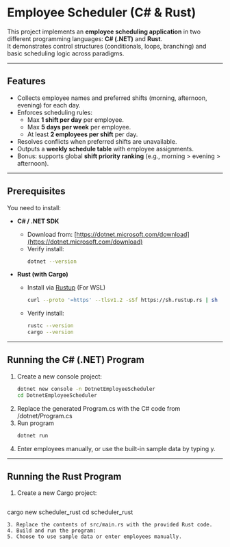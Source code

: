 # Employee Scheduler (C# & Rust)

This project implements an **employee scheduling application** in two different programming languages: **C# (.NET)** and **Rust**.  
It demonstrates control structures (conditionals, loops, branching) and basic scheduling logic across paradigms.

---

## Features
- Collects employee names and preferred shifts (morning, afternoon, evening) for each day.
- Enforces scheduling rules:
  - Max **1 shift per day** per employee.
  - Max **5 days per week** per employee.
  - At least **2 employees per shift** per day.
- Resolves conflicts when preferred shifts are unavailable.
- Outputs a **weekly schedule table** with employee assignments.
- Bonus: supports global **shift priority ranking** (e.g., morning > evening > afternoon).

---

## Prerequisites

You need to install:

- **C# / .NET SDK**
  - Download from: [https://dotnet.microsoft.com/download](https://dotnet.microsoft.com/download)  
  - Verify install:
    ```bash
    dotnet --version
    ```

- **Rust (with Cargo)**
  - Install via [Rustup](https://rustup.rs/) (For WSL)
    ```bash
    curl --proto '=https' --tlsv1.2 -sSf https://sh.rustup.rs | sh
    ```
  - Verify install:
    ```bash
    rustc --version
    cargo --version
    ```

---

## Running the C# (.NET) Program

1. Create a new console project:
   ```bash
   dotnet new console -n DotnetEmployeeScheduler
   cd DotnetEmployeeScheduler
   ```
2. Replace the generated Program.cs with the C# code from /dotnet/Program.cs
3. Run program
   ```bash
   dotnet run
   ```
4. Enter employees manually, or use the built-in sample data by typing y.

---

## Running the Rust Program

1. Create a new Cargo project:
   ```bash
  cargo new scheduler_rust
  cd scheduler_rust
   ```
3. Replace the contents of src/main.rs with the provided Rust code.
4. Build and run the program:
5. Choose to use sample data or enter employees manually.
